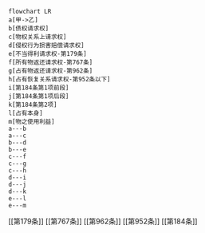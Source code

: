 ```mermaid
flowchart LR
a[甲->乙]
b[债权请求权]
c[物权关系上请求权]
d[侵权行为损害赔偿请求权]
e[不当得利请求权-第179条]
f[所有物返还请求权-第767条]
g[占有物返还请求权-第962条]
h[占有恢复关系请求权-第952条以下]
i[第184条第1项前段]
j[第184条第1项后段]
k[第184条第2项]
l[占有本身]
m[物之使用利益]
a---b
a---c
b---d
b---e
c---f
c---g
c---h
d---i
d---j
d---k
e---l
e---m
```
[[第179条]] [[第767条]] [[第962条]] [[第952条]] [[第184条]]